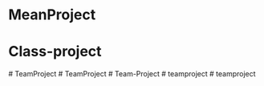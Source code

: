 # MeanProject
# Class-project
#   T e a m P r o j e c t  
 #   T e a m P r o j e c t  
 #   T e a m - P r o j e c t  
 #   t e a m p r o j e c t  
 #   t e a m p r o j e c t  
 